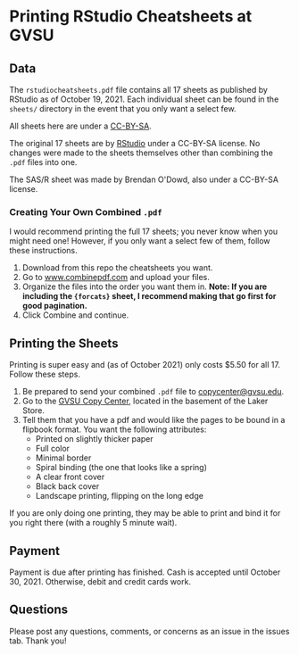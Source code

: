 # Printing RStudio Cheatsheets at GVSU

## Data
The `rstudiocheatsheets.pdf` file contains all 17 sheets as published by RStudio as of October 19, 2021. Each individual sheet can be found in the `sheets/` directory in the event that you only want a select few. 

All sheets here are under a [CC-BY-SA](https://creativecommons.org/licenses/by-sa/2.0/). 

The original 17 sheets are by [RStudio](https://www.rstudio.com/resources/cheatsheets/) under a CC-BY-SA license. No changes were made to the sheets themselves other than combining the `.pdf` files into one.

The SAS/R sheet was made by Brendan O'Dowd, also under a CC-BY-SA license.

### Creating Your Own Combined `.pdf`
I would recommend printing the full 17 sheets; you never know when you might need one! However, if you only want a select few of them, follow these instructions.

1. Download from this repo the cheatsheets you want.
2. Go to www.combinepdf.com and upload your files.
3. Organize the files into the order you want them in. **Note: If you are including the `{forcats}` sheet, I recommend making that go first for good pagination.**
4. Click Combine and continue.

## Printing the Sheets
Printing is super easy and (as of October 2021) only costs $5.50 for all 17. Follow these steps.

1. Be prepared to send your combined `.pdf` file to copycenter@gvsu.edu. 
2. Go to the [GVSU Copy Center](https://www.gvsu.edu/busfin/gvsu-laker-store-copy-center-45.htm), located in the basement of the Laker Store.
3. Tell them that you have a pdf and would like the pages to be bound in a flipbook format. You want the following attributes:
    * Printed on slightly thicker paper
    * Full color
    * Minimal border
    * Spiral binding (the one that looks like a spring)
    * A clear front cover
    * Black back cover
    * Landscape printing, flipping on the long edge
    
If you are only doing one printing, they may be able to print and bind it for you right there (with a roughly 5 minute wait). 

## Payment
Payment is due after printing has finished. Cash is accepted until October 30, 2021. Otherwise, debit and credit cards work.

## Questions
Please post any questions, comments, or concerns as an issue in the issues tab. Thank you!
